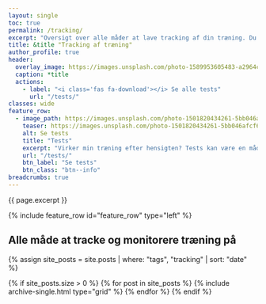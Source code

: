 ```yaml
---
layout: single
toc: true
permalink: /tracking/
excerpt: "Oversigt over alle måder at lave tracking af din træning. Du kan naturligvis bruge tests, men monitoriering af træning kan sagtens fungere uden at skulle lave maksimale tests."
title: &title "Tracking af træning"
author_profile: true
header:
  overlay_image: https://images.unsplash.com/photo-1589953605483-a2964c38d415?ixid=MnwxMjA3fDB8MHxwaG90by1wYWdlfHx8fGVufDB8fHx8&ixlib=rb-1.2.1&auto=format&fit=crop&height=630&w=1200&q=10
  caption: *title
  actions:
    - label: "<i class='fas fa-download'></i> Se alle tests"
      url: "/tests/"
classes: wide
feature_row:
  - image_path: https://images.unsplash.com/photo-1501820434261-5bb046afcf6b?ixlib=rb-1.2.1&ixid=eyJhcHBfaWQiOjEyMDd9&auto=format&fit=crop&height=630&w=1200&q=10
    teaser: https://images.unsplash.com/photo-1501820434261-5bb046afcf6b?ixlib=rb-1.2.1&ixid=eyJhcHBfaWQiOjEyMDd9&auto=format&fit=crop&height=300&w=400&q=10
    alt: Se tests
    title: "Tests"
    excerpt: "Virker min træning efter hensigten? Tests kan være en måde at teste, om du bliver bedre over tid. Se alle vores tests."
    url: "/tests/"
    btn_label: "Se tests"
    btn_class: "btn--info"
breadcrumbs: true
---
```


{{ page.excerpt }}

{% include feature_row id="feature_row" type="left" %}

## Alle måde at tracke og monitorere træning på

{% assign site_posts = site.posts | where: "tags", "tracking" | sort: "date" %}

<div class="feature__wrapper">

{% if site_posts.size > 0 %}
  {% for post in site_posts %}
    {% include archive-single.html type="grid" %}
  {% endfor %}
{% endif %}

</div>
